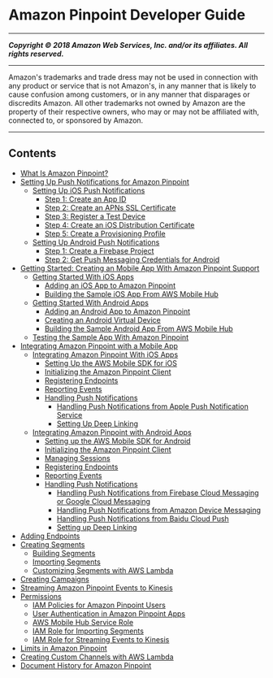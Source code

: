 # Amazon Pinpoint Developer Guide

-----
*****Copyright &copy; 2018 Amazon Web Services, Inc. and/or its affiliates. All rights reserved.*****

-----
Amazon's trademarks and trade dress may not be used in 
     connection with any product or service that is not Amazon's, 
     in any manner that is likely to cause confusion among customers, 
     or in any manner that disparages or discredits Amazon. All other 
     trademarks not owned by Amazon are the property of their respective
     owners, who may or may not be affiliated with, connected to, or 
     sponsored by Amazon.

-----
## Contents
+ [What Is Amazon Pinpoint?](welcome.md)
+ [Setting Up Push Notifications for Amazon Pinpoint](mobile-push.md)
   + [Setting Up iOS Push Notifications](apns-setup.md)
      + [Step 1: Create an App ID](apns-setup-appid.md)
      + [Step 2: Create an APNs SSL Certificate](apns-setup-apnscert.md)
      + [Step 3: Register a Test Device](apns-setup-device.md)
      + [Step 4: Create an iOS Distribution Certificate](apns-setup-ioscert.md)
      + [Step 5: Create a Provisioning Profile](apns-setup-provisioning-profile.md)
   + [Setting Up Android Push Notifications](mobile-push-android.md)
      + [Step 1: Create a Firebase Project](mobile-push-android-cloud-messaging-project.md)
      + [Step 2: Get Push Messaging Credentials for Android](mobile-push-android-creds.md)
+ [Getting Started: Creating an Mobile App With Amazon Pinpoint Support](getting-started.md)
   + [Getting Started With iOS Apps](getting-started-ios.md)
      + [Adding an iOS App to Amazon Pinpoint](getting-started-ios-mobilehub.md)
      + [Building the Sample iOS App From AWS Mobile Hub](getting-started-ios-sampleapp.md)
   + [Getting Started With Android Apps](getting-started-android.md)
      + [Adding an Android App to Amazon Pinpoint](getting-started-android-mobilehub.md)
      + [Creating an Android Virtual Device](getting-started-android-virtual-device.md)
      + [Building the Sample Android App From AWS Mobile Hub](getting-started-android-sampleapp.md)
   + [Testing the Sample App With Amazon Pinpoint](getting-started-sampletest.md)
+ [Integrating Amazon Pinpoint with a Mobile App](mobile-sdk.md)
   + [Integrating Amazon Pinpoint With iOS Apps](mobile-sdk-ios.md)
      + [Setting Up the AWS Mobile SDK for iOS](mobile-sdk-ios-setup.md)
      + [Initializing the Amazon Pinpoint Client](mobile-sdk-ios-modify.md)
      + [Registering Endpoints](mobile-sdk-ios-register.md)
      + [Reporting Events](mobile-sdk-ios-events.md)
      + [Handling Push Notifications](mobile-sdk-ios-push.md)
         + [Handling Push Notifications from Apple Push Notification Service](mobile-sdk-ios-push-apns.md)
         + [Setting Up Deep Linking](mobile-sdk-ios-deep-linking.md)
   + [Integrating Amazon Pinpoint with Android Apps](mobile-sdk-android.md)
      + [Setting up the AWS Mobile SDK for Android](mobile-sdk-android-setup.md)
      + [Initializing the Amazon Pinpoint Client](mobile-sdk-android-modify.md)
      + [Managing Sessions](mobile-sdk-android-sessions.md)
      + [Registering Endpoints](mobile-sdk-android-register.md)
      + [Reporting Events](mobile-sdk-android-events.md)
      + [Handling Push Notifications](mobile-sdk-android-push.md)
         + [Handling Push Notifications from Firebase Cloud Messaging or Google Cloud Messaging](mobile-sdk-android-push-fcm.md)
         + [Handling Push Notifications from Amazon Device Messaging](mobile-sdk-android-push-adm.md)
         + [Handling Push Notifications from Baidu Cloud Push](mobile-sdk-android-push-baidu.md)
         + [Setting up Deep Linking](mobile-sdk-android-deep-linking.md)
+ [Adding Endpoints](endpoints.md)
+ [Creating Segments](segments.md)
   + [Building Segments](segments-dimensional.md)
   + [Importing Segments](segments-importing.md)
   + [Customizing Segments with AWS Lambda](segments-dynamic.md)
+ [Creating Campaigns](campaigns.md)
+ [Streaming Amazon Pinpoint Events to Kinesis](analytics-streaming.md)
+ [Permissions](permissions.md)
   + [IAM Policies for Amazon Pinpoint Users](permissions-actions.md)
   + [User Authentication in Amazon Pinpoint Apps](permissions-authentication.md)
   + [AWS Mobile Hub Service Role](permissions-mobilehub.md)
   + [IAM Role for Importing Segments](permissions-import.md)
   + [IAM Role for Streaming Events to Kinesis](permissions-streams.md)
+ [Limits in Amazon Pinpoint](limits.md)
+ [Creating Custom Channels with AWS Lambda](channels-custom.md)
+ [Document History for Amazon Pinpoint](doc-history.md)